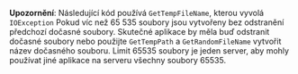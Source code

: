 **Upozornění**: Následující kód používá `GetTempFileName`, kterou vyvolá `IOException` Pokud víc než 65 535 soubory jsou vytvořeny bez odstranění předchozí dočasné soubory. Skutečné aplikace by měla buď odstranit dočasné soubory nebo použijte `GetTempPath` a `GetRandomFileName` vytvořit název dočasného souboru. Limit 65535 soubory je jeden server, aby mohly používat jiné aplikace na serveru všechny soubory 65535. 
